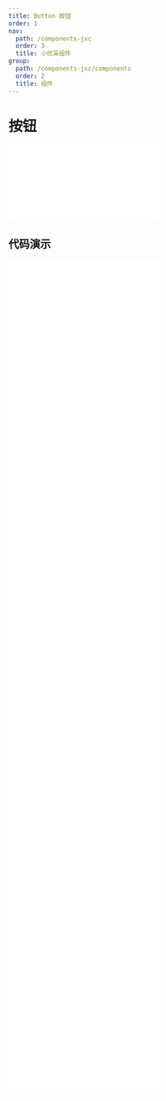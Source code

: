 ```yaml
---
title: Button 按钮
order: 1
nav:
  path: /components-jxc
  order: 3
  title: 小优采组件
group:
  path: /components-jxc/components
  order: 2
  title: 组件
---
```


# 按钮

<div>
<embed src="@docs-common/button/index.md"></embed>
</div>
        
## 代码演示

<Row gutter=8>

  <Col span=12>
    
  <div class="code-box"><embed src="@abiz-rc-jxc/button/demo/basic-button-jxc.md"></embed></div>
          
  <div class="code-box"><embed src="@abiz-rc-jxc/button/demo/size-button-jxc.md"></embed></div>
          
  <div class="code-box"><embed src="@abiz-rc-jxc/button/demo/loading-button-jxc.md"></embed></div>
          
  <div class="code-box"><embed src="@abiz-rc-jxc/button/demo/ghost-button-jxc.md"></embed></div>
          
  <div class="code-box"><embed src="@abiz-rc-jxc/button/demo/block-button-jxc.md"></embed></div>
          
  </Col>
          
  <Col span=12>
    
  <div class="code-box"><embed src="@abiz-rc-jxc/button/demo/icon-button-jxc.md"></embed></div>
          
  <div class="code-box"><embed src="@abiz-rc-jxc/button/demo/disabled-button-jxc.md"></embed></div>
          
  <div class="code-box"><embed src="@abiz-rc-jxc/button/demo/multiple-button-jxc.md"></embed></div>
          
  <div class="code-box"><embed src="@abiz-rc-jxc/button/demo/danger-button-jxc.md"></embed></div>
          
  <div class="code-box"><embed src="@abiz-rc-jxc/button/demo/legacy-group-button-jxc.md"></embed></div>
          
  </Col>
          
</Row>
        
<div><embed src="@docs-common/button/index-api.md"></embed><div>
